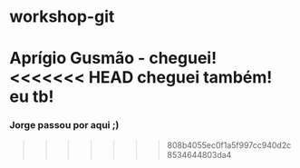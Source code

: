 # workshop-git

Aprígio Gusmão - cheguei!
<<<<<<< HEAD
cheguei também!
eu tb!
=======

### Jorge passou por aqui ;)
>>>>>>> 808b4055ec0f1a5f997cc940d2c8534644803da4
